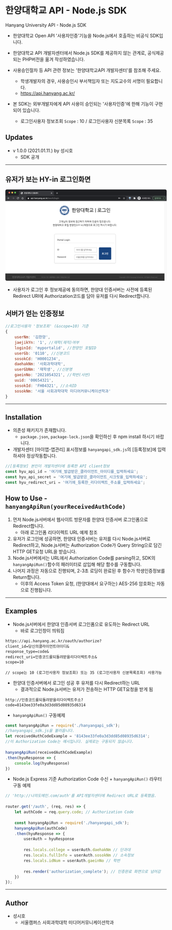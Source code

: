 # 한양대학교 API - Node.js SDK

Hanyang University API - Node.js SDK
- 한양대학교 Open API '사용자인증'기능을 Node.js에서 호출하는 비공식 SDK입니다.

- 한양대학교 API 개발자센터에서 Node.js SDK를 제공하지 않는 관계로,
  공식제공되는 PHP버전을 옮겨 작성하였습니다.
- 사용승인절차 등 API 관련 정보는 '한양대학교API 개발자센터'를 참조해 주세요.
  - 학생개발자의 경우, 사용승인시 부서책임자 또는 지도교수의 서명이 필요합니다.
  - https://api.hanyang.ac.kr/
- 본 SDK는 외부개발자에게 API 사용이 승인되는 '사용자인증'에 한해 기능이 구현되어 있습니다.
  - 로그인사용자 정보조회 `Scope` : 10 / 로그인사용자 신분목록 `Scope` : 35

## Updates
- v 1.0.0 (2021.01.11.) by 성시호
  - SDK 공개
----
## 유저가 보는 HY-in 로그인화면
![user_login_form](./img/user_login_form.png)
- 사용자가 로그인 후 정보제공에 동의하면, 한양대 인증서버는 사전에 등록된 Redirect URI에 Authorization코드를 담아 유저를 다시 Redirect합니다.

## 서버가 얻는 인증정보
``` js
//로그인사용자 '정보조회' (&scope=10) 기준
{
    userNm: '김한양',
    jaejikYn: '1', //재학(재직)여부
    loginId: 'myportalid', //한양인 포털ID
    userGb: '0110', //신분코드
    sosokCd: 'H0001234',
    daehakNm: '사회과학대학', 
    userGbNm: '재학생', //신분명
    gaeinNo: '2021054321', //학번(사번)
    uuid: '00654321',
    sosokId: 'FH04321', //소속ID
    sosokNm: '서울 사회과학대학 미디어커뮤니케이션학과'
}
```
----

## Installation
* 의존성 패키지가 존재합니다.
  * `package.json`, `package-lock.json`을 확인하신 후
  npm install 하시기 바랍니다.
* 개발자센터 [마이앱-앱관리] 표시정보를 `hanyangapi_sdk.js`의 [등록정보]에 입력하셔야 정상작동합니다.
``` js
//[등록정보] 본인이 개발자센터에 등록한 API client정보
const hyu_api_id = '여기에_발급받은_클라이언트_아이디를_입력하세요';
const hyu_api_secret = '여기에_발급받은_클라이언트_시크릿을_입력하세요';
const hyu_redirect_uri = '여기에_등록한_리다이렉트_주소를_입력하세요';
```

## How to Use - `hanyangApiRun(yourReceivedAuthCode)`
  1. 먼저 Node.js서버에서 웹사이트 방문자를 한양대 인증서버 로그인폼으로 Redirect합니다.
      * 아래 로그인폼 리다이렉트 URL 예제 참조
  2. 유저가 로그인에 성공하면, 한양대 인증서버는 유저를 다시 Node.js서버로 Redirect하고, Node.js서버는 Authorization Code가 Query String으로 담긴 HTTP GET요청 URL을 받습니다.
  3. Node.js서버에서는 URL에서 Authorization Code를 parsing하고, SDK의 `hanyangApiRun()`함수의 패러미터로 삽입해 해당 함수를 구동합니다.
  4. 나머지 과정은 자동으로 진행되며, 2-3초 로딩이 완료된 후 함수가 학생인증정보를 Return합니다.
     - 이후의 Access Token 요청, (한양대에서 요구하는) AES-256 암호화는 자동으로 진행됩니다.
----
## Examples
- Node.js서버에서 한양대 인증서버 로그인폼으로 유도하는 Redirect URL
  - 바로 로그인창이 띄워짐
```
https://api.hanyang.ac.kr/oauth/authorize?
client_id=당신의클라이언트아이디&
response_type=code&
redirect_uri=인증코드를되돌려받을리다이렉트주소&
scope=10

// scope는 10 (로그인사용자 정보조회) 또는 35 (로그인사용자 신분목록조회) 사용가능
```

- 한양대 인증서버에서 로그인 성공 후 유저를 다시 Redirect하는 URL
  - 결과적으로 Node.js서버는 유저가 전송하는 HTTP GET요청을 받게 됨  
```
http://인증코드를되돌려받을리다이렉트주소?
code=8143ee33fe0a3d3dd85d08935d6314
```

- `hanyangApiRun()` 구동예제
``` js
const hanyangApiRun = require('./hanyangapi_sdk');
//hanyangapi_sdk.js을 불러옵니다.
let receivedAuthCodeExample = '8143ee33fe0a3d3dd85d08935d6314';
//이 Authorization Code는 예시입니다. 실제로는 구동되지 않습니다.

hanyangApiRun(receivedAuthCodeExample)
.then(hyuResponse => {
    console.log(hyuResponse)
})
```
- Node.js Express 기준 Authorization Code 수신 + `hanyangApiRun()` 라우터 구동 예제
``` js
// 'http://나의도메인.com/auth'를 API개발자센터에 Redirect URL로 등록했음.

router.get('/auth', (req, res) => {
    let authCode = req.query.code; // Authorization Code
    
    const hanyangApiRun = require('./hanyangapi_sdk');
    hanyangApiRun(authCode)
    .then(hyuResponse => {
        userAuth = hyuResponse

        res.locals.college = userAuth.daehakNm // 단과대
        res.locals.fullInfo = userAuth.sosokNm // 소속정보
        res.locals.idNum = userAuth.gaeinNo // 학번
        
        res.render('authorization_complete'); // 인증완료 화면으로 넘어감
    })
});
```
----
## Author

- 성시호
  - 서울캠퍼스 사회과학대학 미디어커뮤니케이션학과
